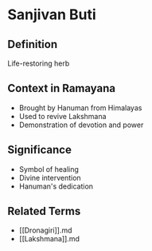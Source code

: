 
# Sanjivan Buti
## Definition

Life-restoring herb

## Context in Ramayana

- Brought by Hanuman from Himalayas
- Used to revive Lakshmana
- Demonstration of devotion and power

## Significance

- Symbol of healing
- Divine intervention
- Hanuman's dedication

## Related Terms

- [[Dronagiri]].md
- [[Lakshmana]].md